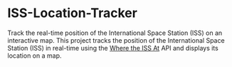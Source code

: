 # ISS-Location-Tracker
 Track the real-time position of the International Space Station (ISS) on an interactive map.  This project tracks the position of the International Space Station (ISS) in real-time using the [Where the ISS At](https://wheretheiss.at) API and displays its location on a map.
